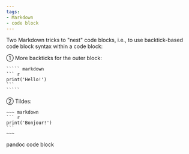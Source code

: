 ```yaml
---
tags:
- Markdown
- code block
---
```


Two Markdown tricks to "nest" code blocks, i.e., to use backtick-based
code block syntax within a code block:

① More backticks for the outer block:

    ````` markdown
    ``` r
    print('Hello!')
    ```
    `````

② Tildes:

    ~~~ markdown
    ``` r
    print('Bonjour!')
    ```
    ~~~

pandoc code block
